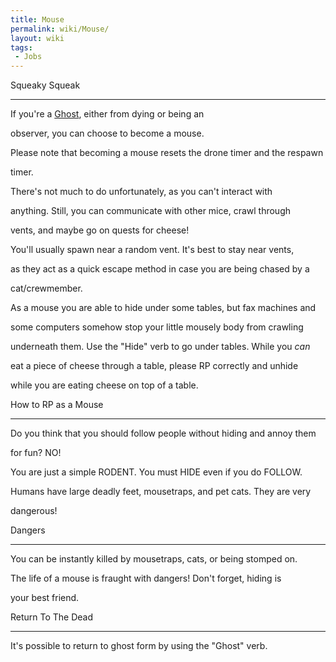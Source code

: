 ```yaml
---
title: Mouse
permalink: wiki/Mouse/
layout: wiki
tags:
 - Jobs
---
```


Squeaky Squeak
--------------

If you're a [Ghost](/wiki/Ghost "wikilink"), either from dying or being an
observer, you can choose to become a mouse.

Please note that becoming a mouse resets the drone timer and the respawn
timer.

There's not much to do unfortunately, as you can't interact with
anything. Still, you can communicate with other mice, crawl through
vents, and maybe go on quests for cheese!

You'll usually spawn near a random vent. It's best to stay near vents,
as they act as a quick escape method in case you are being chased by a
cat/crewmember.

As a mouse you are able to hide under some tables, but fax machines and
some computers somehow stop your little mousely body from crawling
underneath them. Use the "Hide" verb to go under tables. While you *can*
eat a piece of cheese through a table, please RP correctly and unhide
while you are eating cheese on top of a table.

How to RP as a Mouse
--------------------

Do you think that you should follow people without hiding and annoy them
for fun? NO!

You are just a simple RODENT. You must HIDE even if you do FOLLOW.
Humans have large deadly feet, mousetraps, and pet cats. They are very
dangerous!

Dangers
-------

You can be instantly killed by mousetraps, cats, or being stomped on.
The life of a mouse is fraught with dangers! Don't forget, hiding is
your best friend.

Return To The Dead
------------------

It's possible to return to ghost form by using the "Ghost" verb.
